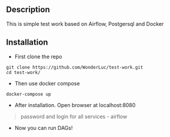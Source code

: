 ## Description
This is simple test work based on Airflow, Postgersql and Docker 

## Installation
* First clone the repo
 
```
git clone https://github.com/WonderLuc/test-work.git
cd test-work/
```
* Then use docker compose
 
```
docker-compose up
```
* After installation. Open browser at localhost:8080
> password and login for all services - airflow


* Now you can run DAGs!

